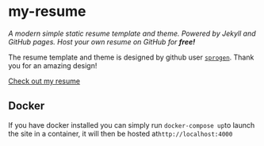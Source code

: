 # my-resume

*A modern simple static resume template and theme. Powered by Jekyll and GitHub pages.*
*Host your own resume on GitHub for **free!***

The resume template and theme is designed by github user [`sprogen`](https://github.com/sproogen/modern-resume-theme). Thank you for an amazing design!

[Check out my resume](https://resume.chrisatrotter.com)

## Docker

If you have docker installed you can simply run `docker-compose up`to launch the site in a container, it will then be hosted at`http://localhost:4000`
